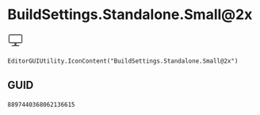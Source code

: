 # BuildSettings.Standalone.Small@2x
![](/img/BuildSettings.Standalone.Small@2x.png)

``` CSharp
EditorGUIUtility.IconContent("BuildSettings.Standalone.Small@2x")
```
## GUID
```
8897440368062136615
```
